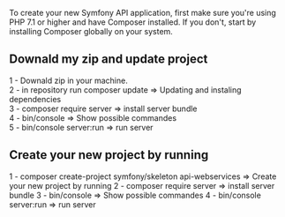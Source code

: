 
To create your new Symfony API application, first make sure you're using PHP 7.1 or higher and have Composer installed. If you don't, start by installing Composer globally on your system.


## Downald my zip and update project

1 - Downald zip in your machine.<br>
2 - in repository run composer update => Updating and instaling dependencies<br>
3 - composer require server  => install server bundle<br>
4 - bin/console  => Show possible commandes<br>
5 - bin/console server:run => run server


## Create your new project by running 

1 - composer create-project symfony/skeleton api-webservices  => Create your new project by running
2 - composer require server  => install server bundle
3 - bin/console  => Show possible commandes
4 - bin/console server:run => run server

